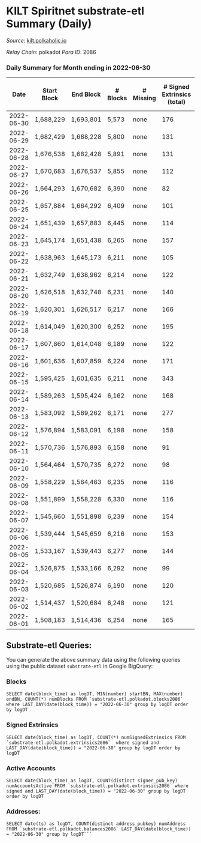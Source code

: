 # KILT Spiritnet substrate-etl Summary (Daily)

_Source_: [kilt.polkaholic.io](https://kilt.polkaholic.io)

*Relay Chain*: polkadot
*Para ID*: 2086



### Daily Summary for Month ending in 2022-06-30


| Date | Start Block | End Block | # Blocks | # Missing | # Signed Extrinsics (total) | # Active Accounts | # Addresses with Balances | # Events | # Transfers | # XCM Transfers In | # XCM Transfers Out |
| ---- | ----------- | --------- | -------- | --------- | --------------------------- | ----------------- | ------------------------- | -------- | ----------- | ------------------ | ------------------- |
| 2022-06-30 | 1,688,229 | 1,693,801 | 5,573 | none  | 176 | 85 | 15,231 | 419,444 | 108 ($169,101) |   |   |
| 2022-06-29 | 1,682,429 | 1,688,228 | 5,800 | none  | 131 | 70 | 15,221 | 434,435 | 78 ($349,019) |   |   |
| 2022-06-28 | 1,676,538 | 1,682,428 | 5,891 | none  | 131 | 79 | 15,216 | 440,755 | 64 ($482,573) |   |   |
| 2022-06-27 | 1,670,683 | 1,676,537 | 5,855 | none  | 112 | 80 | 15,211 | 435,760 | 41 ($38,988.99) |   |   |
| 2022-06-26 | 1,664,293 | 1,670,682 | 6,390 | none  | 82 | 53 | 15,210 | 473,762 | 29 ($11,485.88) |   |   |
| 2022-06-25 | 1,657,884 | 1,664,292 | 6,409 | none  | 101 | 65 | 15,205 | 475,468 | 56 ($83,868.11) |   |   |
| 2022-06-24 | 1,651,439 | 1,657,883 | 6,445 | none  | 114 | 65 | 15,200 | 477,291 | 57 ($75,354.10) |   |   |
| 2022-06-23 | 1,645,174 | 1,651,438 | 6,265 | none  | 157 | 77 | 15,198 | 473,248 | 43 ($25,356.44) |   |   |
| 2022-06-22 | 1,638,963 | 1,645,173 | 6,211 | none  | 105 | 65 | 15,190 | 472,732 | 44 ($91,247.74) |   |   |
| 2022-06-21 | 1,632,749 | 1,638,962 | 6,214 | none  | 122 | 79 | 15,187 | 472,826 | 72 ($114,119) |   |   |
| 2022-06-20 | 1,626,518 | 1,632,748 | 6,231 | none  | 140 | 81 | 15,177 | 474,000 | 67 ($92,041.50) |   |   |
| 2022-06-19 | 1,620,301 | 1,626,517 | 6,217 | none  | 166 | 83 | 15,171 | 472,488 | 93 ($133,050) |   |   |
| 2022-06-18 | 1,614,049 | 1,620,300 | 6,252 | none  | 195 | 89 | 15,164 | 476,016 | 133 ($153,851) |   |   |
| 2022-06-17 | 1,607,860 | 1,614,048 | 6,189 | none  | 122 | 68 | 15,156 | 470,470 | 70 ($345,400) |   |   |
| 2022-06-16 | 1,601,636 | 1,607,859 | 6,224 | none  | 171 | 99 | 15,151 | 472,725 | 107 ($320,055) |   |   |
| 2022-06-15 | 1,595,425 | 1,601,635 | 6,211 | none  | 343 | 146 | 15,147 | 473,164 | 243 ($555,291) |   |   |
| 2022-06-14 | 1,589,263 | 1,595,424 | 6,162 | none  | 168 | 104 | 15,126 | 468,760 | 94 ($184,638) |   |   |
| 2022-06-13 | 1,583,092 | 1,589,262 | 6,171 | none  | 277 | 132 | 15,120 | 470,015 | 174 ($436,194) |   |   |
| 2022-06-12 | 1,576,894 | 1,583,091 | 6,198 | none  | 158 | 97 | 15,114 | 471,788 | 86 ($175,151) |   |   |
| 2022-06-11 | 1,570,736 | 1,576,893 | 6,158 | none  | 91 | 57 | 15,105 | 468,670 | 55 ($107,749) |   |   |
| 2022-06-10 | 1,564,464 | 1,570,735 | 6,272 | none  | 98 | 74 | 15,099 | 477,405 | 47 ($39,576.73) |   |   |
| 2022-06-09 | 1,558,229 | 1,564,463 | 6,235 | none  | 116 | 85 | 15,096 | 474,607 | 49 ($152,215) |   |   |
| 2022-06-08 | 1,551,899 | 1,558,228 | 6,330 | none  | 116 | 70 | 15,089 | 481,695 | 47 ($68,441.01) |   |   |
| 2022-06-07 | 1,545,660 | 1,551,898 | 6,239 | none  | 154 | 98 | 15,082 | 474,930 | 78 ($307,360) |   |   |
| 2022-06-06 | 1,539,444 | 1,545,659 | 6,216 | none  | 153 | 90 | 15,076 | 473,390 | 79 ($191,856) |   |   |
| 2022-06-05 | 1,533,167 | 1,539,443 | 6,277 | none  | 144 | 77 | 15,070 | 477,753 | 95 ($557,776) |   |   |
| 2022-06-04 | 1,526,875 | 1,533,166 | 6,292 | none  | 99 | 69 | 15,061 | 478,754 | 52 ($346,472) |   |   |
| 2022-06-03 | 1,520,685 | 1,526,874 | 6,190 | none  | 120 | 69 | 15,057 | 471,064 | 68 ($2,233,138) |   |   |
| 2022-06-02 | 1,514,437 | 1,520,684 | 6,248 | none  | 121 | 75 | 15,049 | 475,706 | 58 ($81,672.21) |   |   |
| 2022-06-01 | 1,508,183 | 1,514,436 | 6,254 | none  | 165 | 97 | 15,042 | 476,187 | 96 ($1,029,180) |   |   |

## Substrate-etl Queries:
You can generate the above summary data using the following queries using the public dataset `substrate-etl` in Google BigQuery:


### Blocks
```
SELECT date(block_time) as logDT, MIN(number) startBN, MAX(number) endBN, COUNT(*) numBlocks FROM `substrate-etl.polkadot.blocks2086`  where LAST_DAY(date(block_time)) = "2022-06-30" group by logDT order by logDT
```


### Signed Extrinsics
```
SELECT date(block_time) as logDT, COUNT(*) numSignedExtrinsics FROM `substrate-etl.polkadot.extrinsics2086`  where signed and LAST_DAY(date(block_time)) = "2022-06-30" group by logDT order by logDT
```


### Active Accounts
```
SELECT date(block_time) as logDT, COUNT(distinct signer_pub_key) numAccountsActive FROM `substrate-etl.polkadot.extrinsics2086` where signed and LAST_DAY(date(block_time)) = "2022-06-30" group by logDT order by logDT
```


### Addresses:
```
SELECT date(ts) as logDT, COUNT(distinct address_pubkey) numAddress FROM `substrate-etl.polkadot.balances2086` LAST_DAY(date(block_time)) = "2022-06-30" group by logDT```

